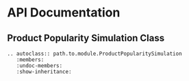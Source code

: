 # API Documentation

## Product Popularity Simulation Class

```{eval-rst}
.. autoclass:: path.to.module.ProductPopularitySimulation
   :members:
   :undoc-members:
   :show-inheritance:
